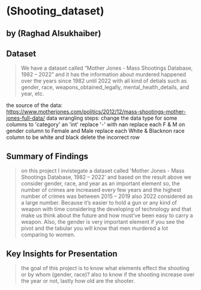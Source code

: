 # (Shooting_dataset)
## by (Raghad Alsukhaiber)


## Dataset

> We have a dataset called “Mother Jones - Mass Shootings Database, 1982 – 2022” and it has the information about murdered happened over the years since 1982 until 2022 with all kind of detials such as gender, race, weapons_obtained_legally, mental_health_details, and year, etc.

the source of the data: https://www.motherjones.com/politics/2012/12/mass-shootings-mother-jones-full-data/
data wrangling steps:
change the data type for some columns to 'category' an 'int'
replace '-' with nan
replace each F & M on gender column to Female and Male
replace each White & Blacknon race column to be white and black
delete the incorrect row


## Summary of Findings

> on this project I invistegate a dataset called 'Mother Jones - Mass Shootings Database, 1982 – 2022' and based on the result above we consider gender, race, and year as an important element so, the number of crimes are increased every few years and the highest number of crimes was between 2015 – 2019 also 2022 considered as a large number. Because it’s easier to hold a gun or any kind of weapon with time considering the developing of technology and that make us think about the future and how must’ve been easy to carry a weapon. Also, the gender is very important element if you see the pivot and the tabular you will know that men murdered a lot comparing to women.


## Key Insights for Presentation

> the goal of this project is to know what elements effect the shooting or by whom (gender, race)? also to know if the shooting increase over the year or not, lastly how old are the shooter.